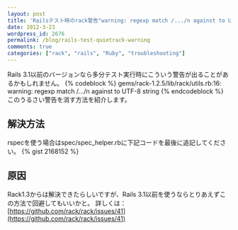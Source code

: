 ```yaml
---
layout: post
title: 'Railsテスト時のrack警告"warning: regexp match /.../n against to UTF-8 string"を消す方法'
date: 2012-3-23
wordpress_id: 2676
permalink: /blog/rails-test-quietrack-warning
comments: true
categories: ["rack", "rails", "Ruby", "troubleshooting"]
---
```

Rails 3.1以前のバージョンなら多分テスト実行時にこういう警告が出ることがあるかもしれません。
{% codeblock %}
gems/rack-1.2.5/lib/rack/utils.rb:16: warning: regexp match /.../n against to UTF-8 string
{% endcodeblock %}
このうるさい警告を消す方法を紹介します。

## 解決方法
rspecを使う場合はspec/spec_helper.rbに下記コードを最後に追記してください。
{% gist 2168152 %}

## 原因
Rack1.3からは解決できたらしいですが、Rails 3.1以前を使うならとりあえずこの方法で回避してもいいかと。
詳しくは：[https://github.com/rack/rack/issues/41](https://github.com/rack/rack/issues/41)
